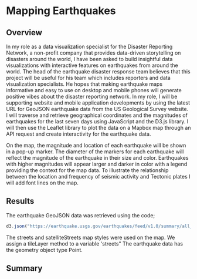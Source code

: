 # Mapping Earthquakes
## Overview 

In my role as a data visualization specialist for the Disaster Reporting Network, a non-profit company that provides data-driven storytelling on disasters around the world, I have been asked to build insightful data visualizations with interactive features on earthquakes from around the world. The head of the earthquake disaster response team believes that this project will be useful for his team which includes reporters and data visualization specialists. He hopes that making earthquake maps informative and easy to use on desktop and mobile phones will generate positive vibes about the disaster reporting network. In my role, I will be supporting website and mobile application developments by using the latest URL for GeoJSON earthquake data from the US Geological Survey website. I will traverse and retrieve geographical coordinates and the magnitudes of earthquakes for the last seven days using JavaScript and the D3.js library. I will then use the Leaflet library to plot the data on a Mapbox map through an API request and create interactivity for the earthquake data.
 
On the map, the magnitude and location of each earthquake will be shown in a pop-up marker. The diameter of the markers for each earthquake will reflect the magnitude of the earthquake in their size and color. Earthquakes with higher magnitudes will appear larger and darker in color with a legend providing the context for the map data.
To illustrate the relationship between the location and frequency of seismic activity and Tectonic plates I will add font lines on the map.

## Results 
The earthquake GeoJSON data was retrieved using the code;
``` JavaScript
d3.json("https://earthquake.usgs.gov/earthquakes/feed/v1.0/summary/all_week.geojson").then(function(data)
```

The streets and satelliteStreets map styles were used on the map. 
We assign a tileLayer method to a variable 'streets"
The earthquake data has the geometry object type Point. 



## Summary
